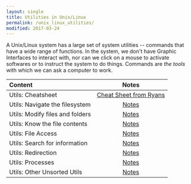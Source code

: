```yaml
---
layout: single
title: Utilities in Unix/Linux
permalink: /unix_linux_utilities/
modified: 2017-03-24
---
```


A Unix/Linux system has a large set of system utilities -- commands that have a wide range of functions. In the system, we don't have Graphic Interfaces to interact with, nor can we click on a mouse to activate softwares or to instruct the system to do things. Commands are *the tools* with which we can ask a computer to work.

| Content | Notes |
|:-------|:-----:|
| Utils: Cheatsheet | [Cheat Sheet from Ryans](http://ryanstutorials.net/linuxtutorial/cheatsheet.php)|
| Utils: Navigate the filesystem | [Notes](/unix_linux_utilities/navigation) |
| Utils: Modify files and folders | [Notes](/unix_linux_utilities/modify_files)|
| Utils: Know the file contents | [Notes](/unix_linux_utilities/file_content) |
| Utils: File Access | [Notes]() | 
| Utils: Search for information | [Notes](/unix_linux_utilities/search_info) |
| Utils: Redirection | [Notes](/unix_linux_utilities/redirection) | 
| Utils: Processes | [Notes](/unix_linux_utilities/processes) | 
| Utils: Other Unsorted Utils | [Notes](/unix_linux_utilities/miscs) | 



